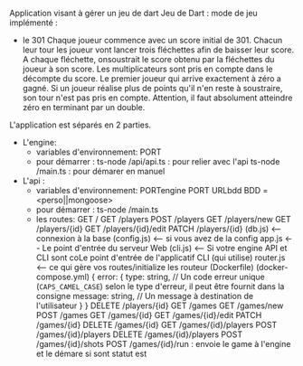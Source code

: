 Application visant à gérer un jeu de dart Jeu de Dart :
mode de jeu implémenté :
 - le 301
    Chaque joueur commence avec un score initial de 301. Chacun leur tour les joueur vont lancer trois fléchettes afin de baisser leur score. A chaque fléchette, onsoustrait le score obtenu par la fléchettes du joueur à son score. Les multiplicateurs sont pris en compte dans le décompte du score. Le premier joueur qui arrive exactement à zéro a gagné. Si un joueur réalise plus de points qu'il n'en reste à soustraire, son tour n'est pas pris en compte. Attention, il faut absolument atteindre zéro en terminant par un double.

L'application est séparés en 2  parties.

 - L'engine:
    - variables d'environnement:
        PORT
    - pour démarrer :
        ts-node /api/api.ts : pour relier avec l'api
        ts-node /main.ts  : pour démarer en manuel
 - L'api :
    - variables d'environnement:
        PORTengine
        PORT
        URLbdd
        BDD = <perso||mongoose>
    - pour démarrer :
        ts-node /main.ts
    - les routes:
        GET /
GET /players
POST /players
GET /players/new
GET /players/{id}
GET /players/{id}/edit
PATCH /players/{id}
(db.js)               <-- connexion à la base
(config.js)           <-- si vous avez de la config
app.js                <-- Le point d'entrée du serveur Web
(cli.js)              <-- Si votre engine API et CLI sont coLe point d'entrée
de l'applicatif CLI (qui utilise)
router.js             <-- ce qui gère vos routes/initialize les routeur
(Dockerfile)
(docker-compose.yml)
{
  error: {
    type: string, // Un code erreur unique (`CAPS_CAMEL_CASE`) selon le type
d'erreur, il peut être fournit dans la consigne
    message: string, // Un message à destination de l'utilisateur
  }
}
DELETE /players/{id}
GET /games
GET /games/new
POST /games
GET /games/{id}
GET /games/{id}/edit
PATCH /games/{id}
DELETE /games/{id}
GET /games/{id}/players
POST /games/{id}/players
DELETE /games/{id}/players
POST /games/{id}/shots
POST /games/{id}/run : envoie le game à l'engine et le démare si sont statut est <started>